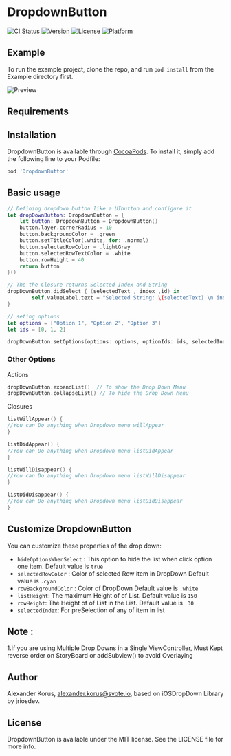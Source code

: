 # DropdownButton

[![CI Status](https://img.shields.io/travis/alexanderkorus/DropdownButton.svg?style=flat)](https://travis-ci.org/alexanderkorus/DropdownButton)
[![Version](https://img.shields.io/cocoapods/v/DropdownButton.svg?style=flat)](https://cocoapods.org/pods/DropdownButton)
[![License](https://img.shields.io/cocoapods/l/DropdownButton.svg?style=flat)](https://cocoapods.org/pods/DropdownButton)
[![Platform](https://img.shields.io/cocoapods/p/DropdownButton.svg?style=flat)](https://cocoapods.org/pods/DropdownButton)

## Example

To run the example project, clone the repo, and run `pod install` from the Example directory first.

![Preview](https://raw.githubusercontent.com/gregttn/GTProgressBar/master/dropdownbutton.gif)

## Requirements

## Installation

DropdownButton is available through [CocoaPods](https://cocoapods.org). To install
it, simply add the following line to your Podfile:

```ruby
pod 'DropdownButton'
```

## Basic usage 

```swift
// Defining dropdown button like a UIbutton and configure it
let dropDownButton: DropdownButton = {
    let button: DropdownButton = DropdownButton()
    button.layer.cornerRadius = 10
    button.backgroundColor = .green
    button.setTitleColor(.white, for: .normal)
    button.selectedRowColor = .lightGray
    button.selectedRowTextColor = .white
    button.rowHeight = 40
    return button
}()

// The the Closure returns Selected Index and String 
dropDownButton.didSelect { (selectedText , index ,id) in
        self.valueLabel.text = "Selected String: \(selectedText) \n index: \(index)"
}

// seting options 
let options = ["Option 1", "Option 2", "Option 3"]
let ids = [0, 1, 2]

dropDownButton.setOptions(options: options, optionIds: ids, selectedIndex: 0)

```
### Other Options
Actions 

```swift
dropDownButton.expandList()  // To show the Drop Down Menu
dropDownButton.collapseList() // To hide the Drop Down Menu

````

Closures

```swift
listWillAppear() {
//You can Do anything when Dropdown menu willAppear 
}

listDidAppear() {
//You can Do anything when Dropdown menu listDidAppear
}

listWillDisappear() {
//You can Do anything when Dropdown menu listWillDisappear 
}

listDidDisappear() {
//You can Do anything when Dropdown menu listDidDisappear
}
```

## Customize DropdownButton 

You can customize these properties of the drop down:
- `hideOptionsWhenSelect` : This  option to hide the list when click option one item. Default value is `true`
- `selectedRowColor` : Color of selected Row item in DropDown Default value is `.cyan`
- `rowBackgroundColor` : Color of  DropDown Default value is `.white`
- `listHeight`: The maximum Height of of List. Default value is `150 ` 
- `rowHeight`: The  Height of of List in the List. Default value is  ` 30`
- `selectedIndex`: For preSelection of any of item in list

## Note :

1.If you are using Multiple Drop Downs in a Single ViewController, Must Kept reverse order on StoryBoard or addSubview()  to avoid Overlaying


## Author

Alexander Korus, alexander.korus@svote.io, based on iOSDropDown Library by jriosdev.


## License

DropdownButton is available under the MIT license. See the LICENSE file for more info.
